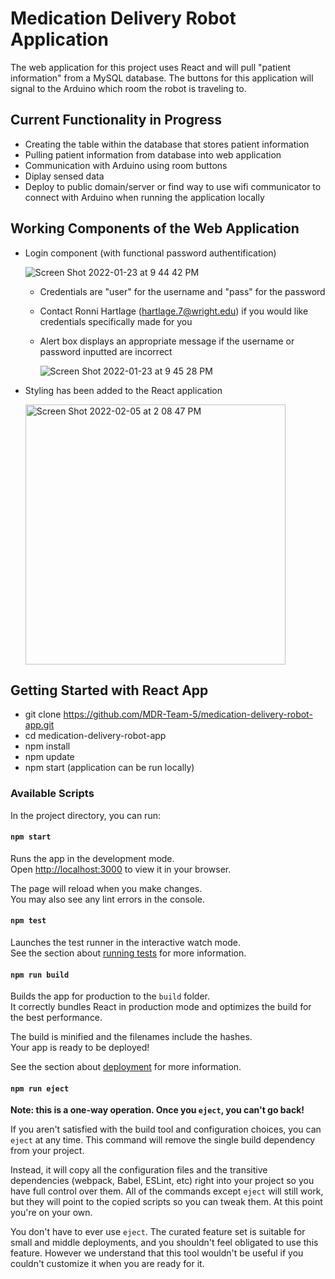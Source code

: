 # Medication Delivery Robot Application

The web application for this project uses React and will pull "patient information" from a MySQL database. The buttons for this application will signal to the Arduino which room the robot is traveling to. 

## Current Functionality in Progress

* Creating the table within the database that stores patient information
* Pulling patient information from database into web application
* Communication with Arduino using room buttons
* Diplay sensed data
* Deploy to public domain/server or find way to use wifi communicator to connect with Arduino when running the application locally

## Working Components of the Web Application

* Login component (with functional password authentification)

     ![Screen Shot 2022-01-23 at 9 44 42 PM](https://user-images.githubusercontent.com/58226843/150714178-cd759cf2-98d6-4b02-b93a-4c64d8942d68.png)
   * Credentials are "user" for the username and "pass" for the password 
   * Contact Ronni Hartlage (hartlage.7@wright.edu) if you would like credentials specifically made for you

   * Alert box displays an appropriate message if the username or password inputted are incorrect

     ![Screen Shot 2022-01-23 at 9 45 28 PM](https://user-images.githubusercontent.com/58226843/150714977-263d28d5-c1b3-4eb5-8f80-e3d3d675ff87.png)

* Styling has been added to the React application
     
     <img width="416" alt="Screen Shot 2022-02-05 at 2 08 47 PM" src="https://user-images.githubusercontent.com/58226843/152655600-c08eb4f3-a3c6-454d-89fe-4523a9e74899.png">

      

## Getting Started with React App

* git clone https://github.com/MDR-Team-5/medication-delivery-robot-app.git
* cd medication-delivery-robot-app
* npm install
* npm update 
* npm start (application can be run locally)

### Available Scripts

In the project directory, you can run:

#### `npm start`

Runs the app in the development mode.\
Open [http://localhost:3000](http://localhost:3000) to view it in your browser.

The page will reload when you make changes.\
You may also see any lint errors in the console.

#### `npm test`

Launches the test runner in the interactive watch mode.\
See the section about [running tests](https://facebook.github.io/create-react-app/docs/running-tests) for more information.

#### `npm run build`

Builds the app for production to the `build` folder.\
It correctly bundles React in production mode and optimizes the build for the best performance.

The build is minified and the filenames include the hashes.\
Your app is ready to be deployed!

See the section about [deployment](https://facebook.github.io/create-react-app/docs/deployment) for more information.

#### `npm run eject`

**Note: this is a one-way operation. Once you `eject`, you can't go back!**

If you aren't satisfied with the build tool and configuration choices, you can `eject` at any time. This command will remove the single build dependency from your project.

Instead, it will copy all the configuration files and the transitive dependencies (webpack, Babel, ESLint, etc) right into your project so you have full control over them. All of the commands except `eject` will still work, but they will point to the copied scripts so you can tweak them. At this point you're on your own.

You don't have to ever use `eject`. The curated feature set is suitable for small and middle deployments, and you shouldn't feel obligated to use this feature. However we understand that this tool wouldn't be useful if you couldn't customize it when you are ready for it.
